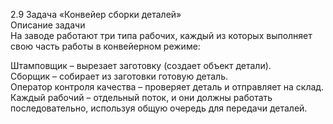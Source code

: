 2.9 Задача «Конвейер сборки деталей»  
Описание задачи  
На заводе работают три типа рабочих, каждый из которых выполняет свою часть работы в конвейерном режиме:  

Штамповщик – вырезает заготовку (создает объект детали).  
Сборщик – собирает из заготовки готовую деталь.  
Оператор контроля качества – проверяет деталь и отправляет на склад.  
Каждый рабочий – отдельный поток, и они должны работать последовательно, используя общую очередь для передачи деталей.  
